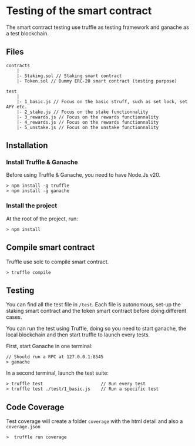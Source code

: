 # Testing of the smart contract

The smart contract testing use truffle as testing framework and ganache as a test blockchain.

## Files
```
contracts
    |   
    |- Staking.sol // Staking smart contract
    |- Token.sol // Dummy ERC-20 smart contract (testing purpose)

test
    | 
    |- 1_basic.js // Focus on the basic struff, such as set lock, set APY etc.
    |- 2_stake.js // Focus on the stake functionnality
    |- 3_rewards.js // Focus on the rewards functionnality
    |- 4_rewards.js // Focus on the rewards functionnality
    |- 5_unstake.js // Focus on the unstake functionnality
```

## Installation
### Install Truffle & Ganache
Before using Truffle & Ganache, you need to have Node.Js v20.

    > npm install -g truffle
    > npm install -g ganache


### Install the project
At the root of the project, run:

    > npm install

## Compile smart contract
Truffle use solc to compile smart contract.

    > truffle compile

## Testing
You can find all the test file in `/test`. Each file is autonomous, set-up the staking smart contract and the token smart contract before doing different cases.

You can run the test using Truffle, doing so you need to start ganache, the local blockchain and then start truffle to launch every tests.

First, start Ganache in one terminal:
    
    // Should run a RPC at 127.0.0.1:8545
    > ganache

In a second terminal, launch the test suite:

    > truffle test                      // Run every test 
    > truffle test ./test/1_basic.js    // Run a specific test


## Code Coverage
Test coverage will create a folder `coverage` with the html detail and also a `coverage.json`

    >  truffle run coverage
